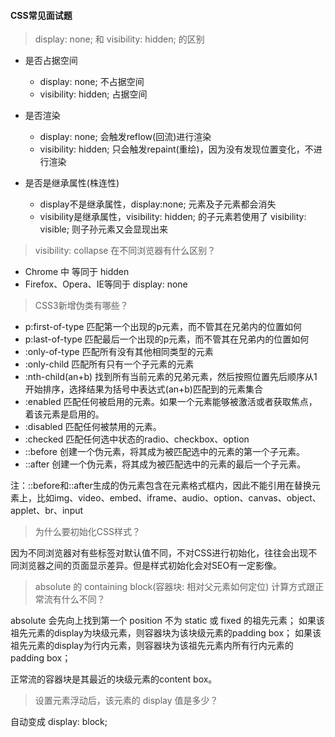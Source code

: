 #### CSS常见面试题

> display: none; 和 visibility: hidden; 的区别

   - 是否占据空间
     + display: none; 不占据空间
     + visibility: hidden; 占据空间

   - 是否渲染
     + display: none; 会触发reflow(回流)进行渲染
     + visibility: hidden; 只会触发repaint(重绘)，因为没有发现位置变化，不进行渲染
     
   - 是否是继承属性(株连性)
     + display不是继承属性，display:none; 元素及子元素都会消失
     + visibility是继承属性，visibility: hidden; 的子元素若使用了 visibility: visible; 则子孙元素又会显现出来

  
> visibility: collapse 在不同浏览器有什么区别？
  
  - Chrome 中 等同于 hidden
  - Firefox、Opera、IE等同于 display: none
       
> CSS3新增伪类有哪些？
    
  - p:first-of-type 匹配第一个出现的p元素，而不管其在兄弟内的位置如何
  - p:last-of-type  匹配最后一个出现的p元素，而不管其在兄弟内的位置如何
  - :only-of-type 匹配所有没有其他相同类型的元素
  - :only-child 匹配所有只有一个子元素的元素
  - :nth-child(an+b) 找到所有当前元素的兄弟元素，然后按照位置先后顺序从1开始排序，选择结果为括号中表达式(an+b)匹配到的元素集合
  - :enabled 匹配任何被启用的元素。如果一个元素能够被激活或者获取焦点，着该元素是启用的。
  - :disabled 匹配任何被禁用的元素。
  - :checked 匹配任何选中状态的radio、checkbox、option
  - ::before 创建一个伪元素，将其成为被匹配选中的元素的第一个子元素。
  - ::after 创建一个伪元素，将其成为被匹配选中的元素的最后一个子元素。
  
  注：::before和::after生成的伪元素包含在元素格式框内，因此不能引用在替换元素上，比如img、video、embed、iframe、audio、option、canvas、object、applet、br、input
  
> 为什么要初始化CSS样式？
  
  因为不同浏览器对有些标签对默认值不同，不对CSS进行初始化，往往会出现不同浏览器之间的页面显示差异。但是样式初始化会对SEO有一定影像。
  
> absolute 的 containing block(容器块: 相对父元素如何定位) 计算方式跟正常流有什么不同？  

  absolute 会先向上找到第一个 position 不为 static 或 fixed 的祖先元素；
  如果该祖先元素的display为块级元素，则容器块为该块级元素的padding box；
  如果该祖先元素的display为行内元素，则容器块为该祖先元素内所有行内元素的padding box；
  
  正常流的容器块是其最近的块级元素的content box。

> 设置元素浮动后，该元素的 display 值是多少？
  
  自动变成 display: block;
  
